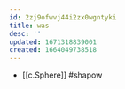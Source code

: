 ```yaml
---
id: 2zj9ofwvj44i2zx0wgntyki
title: was
desc: ''
updated: 1671318839001
created: 1664049738518
---
```


- [[c.Sphere]] #shapow